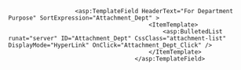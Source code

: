 
                       <asp:TemplateField HeaderText="For Department Purpose" SortExpression="Attachment_Dept" >
                                            <ItemTemplate>
                                                <asp:BulletedList runat="server" ID="Attachment_Dept" CssClass="attachment-list" DisplayMode="HyperLink" OnClick="Attachment_Dept_Click" />
                                            </ItemTemplate>
                                        </asp:TemplateField> 
